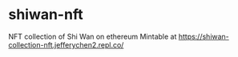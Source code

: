 # shiwan-nft
 NFT collection of Shi Wan on ethereum
 Mintable at https://shiwan-collection-nft.jefferychen2.repl.co/

